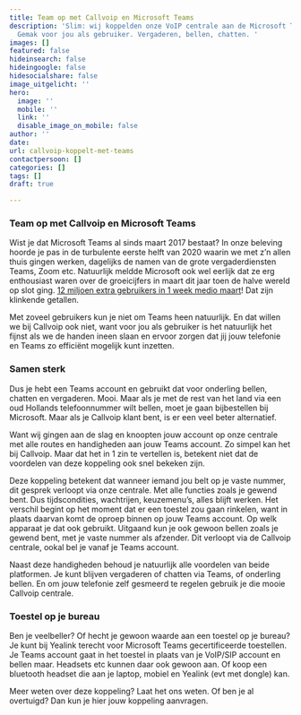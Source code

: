 ```yaml
---
title: Team op met Callvoip en Microsoft Teams
description: 'Slim: wij koppelden onze VoIP centrale aan de Microsoft Teams diensten.
  Gemak voor jou als gebruiker. Vergaderen, bellen, chatten. '
images: []
featured: false
hideinsearch: false
hideingoogle: false
hidesocialshare: false
image_uitgelicht: ''
hero:
  image: ''
  mobile: ''
  link: ''
  disable_image_on_mobile: false
author: ''
date: 
url: callvoip-koppelt-met-teams
contactpersoon: []
categories: []
tags: []
draft: true

---
```

### Team op met Callvoip en Microsoft Teams

Wist je dat Microsoft Teams al sinds maart 2017 bestaat? In onze beleving hoorde je pas in de turbulente eerste helft van 2020 waarin we met z’n allen thuis gingen werken, dagelijks de namen van de grote vergaderdiensten Teams, Zoom etc. Natuurlijk meldde Microsoft ook wel eerlijk dat ze erg enthousiast waren over de groeicijfers in maart dit jaar toen de halve wereld op slot ging. [12 miljoen extra gebruikers in 1 week medio maart](https://www.techzine.nl/nieuws/collaboration/438925/microsoft-teams-krijgt-miljoenen-extra-gebruikers-door-coronavirus/)! Dat zijn klinkende getallen. 

Met zoveel gebruikers kun je niet om Teams heen natuurlijk. En dat willen we bij Callvoip ook niet, want voor jou als gebruiker is het natuurlijk het fijnst als we de handen ineen slaan en ervoor zorgen dat jij jouw telefonie en Teams zo efficiënt mogelijk kunt inzetten. 

### Samen sterk

Dus je hebt een Teams account en gebruikt dat voor onderling bellen, chatten en vergaderen. Mooi. Maar als je met de rest van het land via een oud Hollands telefoonnummer wilt bellen, moet je gaan bijbestellen bij Microsoft. Maar als je Callvoip klant bent, is er een veel beter alternatief. 

Want wij gingen aan de slag en knoopten jouw account op onze centrale met alle routes en handigheden aan jouw Teams account. Zo simpel kan het bij Callvoip. Maar dat het in 1 zin te vertellen is, betekent niet dat de voordelen van deze koppeling ook snel bekeken zijn. 

Deze koppeling betekent dat wanneer iemand jou belt op je vaste nummer, dit gesprek verloopt via onze centrale. Met alle functies zoals je gewend bent. Dus tijdscondities, wachtrijen, keuzemenu’s, alles blijft werken. Het verschil begint op het moment dat er een toestel zou gaan rinkelen, want in plaats daarvan komt de oproep binnen op jouw Teams account. Op welk apparaat je dat ook gebruikt. Uitgaand kun je ook gewoon bellen zoals je gewend bent, met je vaste nummer als afzender. Dit verloopt via de Callvoip centrale, ookal bel je vanaf je Teams account.

Naast deze handigheden behoud je natuurlijk alle voordelen van beide platformen. Je kunt blijven vergaderen of chatten via Teams, of onderling bellen. En om jouw telefonie zelf gesmeerd te regelen gebruik je die mooie Callvoip centrale. 

### Toestel op je bureau 

Ben je veelbeller? Of hecht je gewoon waarde aan een toestel op je bureau? Je kunt bij Yealink terecht voor Microsoft Teams gecertificeerde toestellen. Je Teams account gaat in het toestel in plaats van je VoIP/SIP account en bellen maar. Headsets etc kunnen daar ook gewoon aan. Of koop een bluetooth headset die aan je laptop, mobiel en Yealink (evt met dongle) kan. 

Meer weten over deze koppeling? Laat het ons weten. Of ben je al overtuigd? Dan kun je hier jouw koppeling aanvragen.